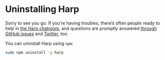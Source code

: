# Uninstalling Harp

Sorry to see you go. If you’re having troubles, there’s often people ready to help in [the Harp chatroom](../../community), and questions are promptly answered [through GitHub issues](https://github.com/sintaxi/harp/issues) and [Twitter](http://twitter.com/harpwebserver), too.

You can uninstall Harp using `npm`:

```sh
sudo npm uninstall -g harp
```